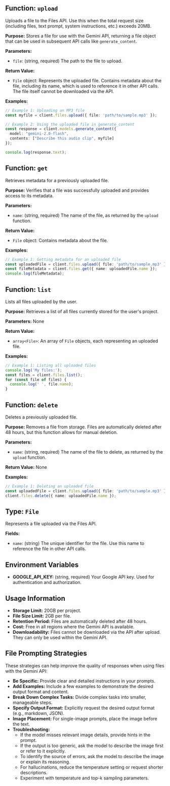 ## Function: `upload`

Uploads a file to the Files API.  Use this when the total request size (including files, text prompt, system instructions, etc.) exceeds 20MB.

**Purpose:**
Stores a file for use with the Gemini API, returning a file object that can be used in subsequent API calls like `generate_content`.

**Parameters:**

* `file`: (string, required) The path to the file to upload.

**Return Value:**

* `File` object:  Represents the uploaded file.  Contains metadata about the file, including its name, which is used to reference it in other API calls.  The file itself cannot be downloaded via the API.

**Examples:**

```typescript
// Example 1: Uploading an MP3 file
const myfile = client.files.upload({ file: 'path/to/sample.mp3' });

// Example 2: Using the uploaded file in generate_content
const response = client.models.generate_content({
  model: "gemini-2.0-flash",
  contents: ["Describe this audio clip", myfile]
});

console.log(response.text);
```


## Function: `get`

Retrieves metadata for a previously uploaded file.

**Purpose:**
Verifies that a file was successfully uploaded and provides access to its metadata.

**Parameters:**

* `name`: (string, required) The name of the file, as returned by the `upload` function.

**Return Value:**

* `File` object: Contains metadata about the file.

**Examples:**

```typescript
// Example 1: Getting metadata for an uploaded file
const uploadedFile = client.files.upload({ file: 'path/to/sample.mp3' });
const fileMetadata = client.files.get({ name: uploadedFile.name });
console.log(fileMetadata);
```


## Function: `list`

Lists all files uploaded by the user.

**Purpose:**
Retrieves a list of all files currently stored for the user's project.

**Parameters:**
None

**Return Value:**

* `array<File>`: An array of `File` objects, each representing an uploaded file.

**Examples:**

```typescript
// Example 1: Listing all uploaded files
console.log('My files:');
const files = client.files.list();
for (const file of files) {
  console.log(' ', file.name);
}
```


## Function: `delete`

Deletes a previously uploaded file.

**Purpose:**
Removes a file from storage. Files are automatically deleted after 48 hours, but this function allows for manual deletion.

**Parameters:**

* `name`: (string, required) The name of the file to delete, as returned by the `upload` function.

**Return Value:**
None

**Examples:**

```typescript
// Example 1: Deleting an uploaded file
const uploadedFile = client.files.upload({ file: 'path/to/sample.mp3' });
client.files.delete({ name: uploadedFile.name });
```


## Type: `File`

Represents a file uploaded via the Files API.

**Fields:**

* `name`: (string) The unique identifier for the file.  Use this name to reference the file in other API calls.


## Environment Variables

* **GOOGLE_API_KEY:** (string, required) Your Google API key.  Used for authentication and authorization.


## Usage Information

* **Storage Limit:** 20GB per project.
* **File Size Limit:** 2GB per file.
* **Retention Period:** Files are automatically deleted after 48 hours.
* **Cost:** Free in all regions where the Gemini API is available.
* **Downloadability:** Files cannot be downloaded via the API after upload.  They can only be used within the Gemini API.


## File Prompting Strategies

These strategies can help improve the quality of responses when using files with the Gemini API:

* **Be Specific:** Provide clear and detailed instructions in your prompts.
* **Add Examples:** Include a few examples to demonstrate the desired output format and content.
* **Break Down Complex Tasks:** Divide complex tasks into smaller, manageable steps.
* **Specify Output Format:** Explicitly request the desired output format (e.g., markdown, JSON).
* **Image Placement:** For single-image prompts, place the image before the text.
* **Troubleshooting:**
    * If the model misses relevant image details, provide hints in the prompt.
    * If the output is too generic, ask the model to describe the image first or refer to it explicitly.
    * To identify the source of errors, ask the model to describe the image or explain its reasoning.
    * For hallucinations, reduce the temperature setting or request shorter descriptions.
    * Experiment with temperature and top-k sampling parameters.
